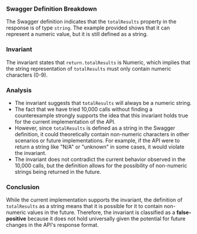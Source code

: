 ### Swagger Definition Breakdown
The Swagger definition indicates that the `totalResults` property in the response is of type `string`. The example provided shows that it can represent a numeric value, but it is still defined as a string.

### Invariant
The invariant states that `return.totalResults` is Numeric, which implies that the string representation of `totalResults` must only contain numeric characters (0-9).

### Analysis
- The invariant suggests that `totalResults` will always be a numeric string. 
- The fact that we have tried 10,000 calls without finding a counterexample strongly supports the idea that this invariant holds true for the current implementation of the API.
- However, since `totalResults` is defined as a string in the Swagger definition, it could theoretically contain non-numeric characters in other scenarios or future implementations. For example, if the API were to return a string like "N/A" or "unknown" in some cases, it would violate the invariant.
- The invariant does not contradict the current behavior observed in the 10,000 calls, but the definition allows for the possibility of non-numeric strings being returned in the future.

### Conclusion
While the current implementation supports the invariant, the definition of `totalResults` as a string means that it is possible for it to contain non-numeric values in the future. Therefore, the invariant is classified as a **false-positive** because it does not hold universally given the potential for future changes in the API's response format.
